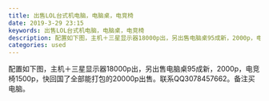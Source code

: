 ```yaml
---
title: 出售LOL台式机电脑，电脑桌，电竞椅
date: 2019-3-29 23:15
keywords: 出售LOL台式机电脑，电脑桌，电竞椅
description: 配置如下图，主机＋三星显示器18000p出，另出售电脑桌95成新，2000p，电竞椅1500p，快回国了全部能打包的20000p出售。联系QQ3078457662。备注买电脑。
categories: used
---
```

<td class="t_f" id="postmessage_3342975">

配置如下图，主机＋三星显示器18000p出，另出售电脑桌95成新，2000p，电竞椅1500p，快回国了全部能打包的20000p出售。联系QQ3078457662。备注买电脑。<br/>
<br/>
<br/>
<br/>
<img alt="" border="0" class="zoom" data-cf-modified-740b9e3bd644cb54a538e2e0-="" file="http://www.flw.ph/data/appbyme/upload/image/201903/29/aRD5d41UyJm7.jpg" id="aimg_zO33J" lazyloadthumb="1" onclick="" onmouseover="" src="http://www.flw.ph/data/appbyme/upload/image/201903/29/aRD5d41UyJm7.jpg"/><br/>
<img alt="" border="0" class="zoom" data-cf-modified-740b9e3bd644cb54a538e2e0-="" file="http://www.flw.ph/data/appbyme/upload/image/201903/29/dfETLiXDfdUB.jpg" id="aimg_q5c0Z" lazyloadthumb="1" onclick="" onmouseover="" src="http://www.flw.ph/data/appbyme/upload/image/201903/29/dfETLiXDfdUB.jpg"/><br/>
</td>
